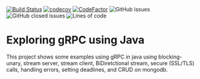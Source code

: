 
[![Build Status](https://www.travis-ci.com/felipegutierrez/explore-grpc.svg?branch=main)](https://www.travis-ci.com/felipegutierrez/explore-grpc)
[![codecov](https://codecov.io/gh/felipegutierrez/explore-grpc/branch/main/graph/badge.svg?token=49Y55XPCCT)](https://codecov.io/gh/felipegutierrez/explore-grpc)
[![CodeFactor](https://www.codefactor.io/repository/github/felipegutierrez/explore-grpc/badge)](https://www.codefactor.io/repository/github/felipegutierrez/explore-grpc)
![GitHub issues](https://img.shields.io/github/issues-raw/felipegutierrez/explore-grpc)
![GitHub closed issues](https://img.shields.io/github/issues-closed-raw/felipegutierrez/explore-grpc)
![Lines of code](https://img.shields.io/tokei/lines/github/felipegutierrez/explore-grpc)


# Exploring gRPC using Java

This project shows some examples using gRPC in java using blocking-unary, stream server, stream client, BiDiretctional stream, secure (SSL/TLS) calls, handling errors, setting deadlines, and CRUD on mongodb.




